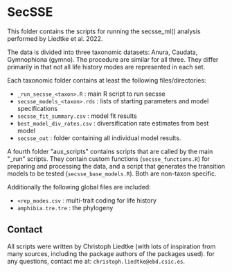 # SecSSE

This folder contains the scripts for running the secsse_ml() analysis performed by Liedtke et al. 2022.

The data is divided into three taxonomic datasets: Anura, Caudata, Gymnophiona (gymno). The procedure are similar for all three. They differ primarily in that not all life history modes are represented in each set.

Each taxonomic folder contains at least the following files/directories:

* `_run_secsse_<taxon>.R` : main R script to run secsse
* `secsse_models_<taxon>.rds` : lists of starting parameters and model specifications
* `secsse_fit_summary.csv` : model fit results
* `best_model_div_rates.csv` : diversification rate estimates from best model
* `secsse_out` : folder containing all individual model results.

A fourth folder "aux_scripts" contains scripts that are called by the main "_run" scripts. They contain custom functions (`secsse_functions.R`) for preparing and processing the data, and a script that generates the transition models to be tested (`secsse_base_models.R`). Both are non-taxon specific.
  
Additionally the following global files are included:

* `<rep_modes.csv` : multi-trait coding for life history
* `amphibia.tre.tre` : the phylogeny


## Contact

All scripts were written by Christoph Liedtke (with lots of inspiration from many sources, including the package authors of the packages used). for any questions, contact me at:  `christoph.liedtke@ebd.csic.es`.
